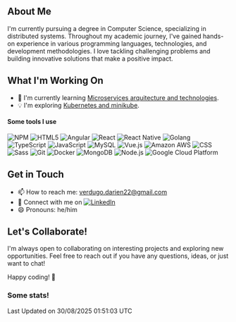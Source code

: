 ## About Me

I'm currently pursuing a degree in Computer Science, specializing in distributed systems. Throughout my academic journey, I've gained hands-on experience in various programming languages, technologies, and development methodologies. I love tackling challenging problems and building innovative solutions that make a positive impact.

## What I'm Working On

- 🌱 I'm currently learning [Microservices arquitecture and technologies](https://microservices.io/).
- 💡 I'm exploring [Kubernetes and minikube](https://kubernetes.io/docs/tutorials/hello-minikube/).


<h4>Some tools I use</h3>
<p>
<img alt="NPM" 
     src="https://img.shields.io/badge/-NPM-CB3837?style=flat-square&style=for-the-badge&logo=npm&logoColor=white" />
<img alt="HTML5" 
     src="https://img.shields.io/badge/-HTML5-E34F26?style=flat-square&style=for-the-badge&logo=html5&logoColor=white" />
<img alt="Angular" 
     src="https://img.shields.io/badge/-Angular-DD0031?style=flat-square&style=for-the-badge&logo=angular&logoColor=white" />
<img alt="React" 
     src="https://img.shields.io/badge/React-20232A?style=flat-square&style=for-the-badge&logo=react&logoColor=61DAFB" />
<img alt="React Native" 
     src="https://img.shields.io/badge/React_Native-20232A?style=flat-square&style=for-the-badge&logo=react&logoColor=61DAFB" />
<img alt="Golang" 
     src="https://img.shields.io/badge/Go-00ADD8?style=flat-square&style=for-the-badge&logo=Go&logoColor=white" />
<img alt="TypeScript" 
     src="https://img.shields.io/badge/-TypeScript-007ACC?style=flat-square&style=for-the-badge&logo=typescript&logoColor=white" />
<img alt="JavaScript" 
     src="https://img.shields.io/badge/JavaScript-323330?style=flat-square&style=for-the-badge&logo=javascript&logoColor=F7DF1E" />
<img alt="MySQL" 
     src="https://img.shields.io/badge/MySQL-00000F?style=flat-square&style=for-the-badge&logo=mysql&logoColor=white" />
<img alt="Vue.js" 
     src="https://img.shields.io/badge/Vue.js-35495E?style=flat-square&style=for-the-badge&logo=vuedotjs&logoColor=4FC08D" />
<img alt="Amazon AWS" 
     src="https://img.shields.io/badge/Amazon_AWS-232F3E?style=flat-square&style=for-the-badge&logo=amazon-aws&logoColor=white" />
<img alt="CSS" 
     src="https://img.shields.io/badge/CSS-239120?style=flat-square&style=for-the-badge&logo=css3&logoColor=white" />
<img alt="Sass" 
     src="https://img.shields.io/badge/-Sass-CC6699?style=flat-square&style=for-the-badge&logo=sass&logoColor=white" />
<img alt="Git" 
     src="https://img.shields.io/badge/-Git-F05032?style=flat-square&style=for-the-badge&logo=git&logoColor=white" />
<img alt="Docker" 
     src="https://img.shields.io/badge/-Docker-46a2f1?style=flat-square&style=for-the-badge&logo=docker&logoColor=white" />
<img alt="MongoDB" 
     src="https://img.shields.io/badge/-MongoDB-13aa52?style=flat-square&style=for-the-badge&logo=mongodb&logoColor=white" />
<img alt="Node.js" 
     src="https://img.shields.io/badge/-Nodejs-43853d?style=flat-square&style=for-the-badge&logo=Node.js&logoColor=white" />
<img alt="Google Cloud Platform" 
     src="https://img.shields.io/badge/-Google_Cloud_Platform-1a73e8?style=flat-square&style=for-the-badge&logo=google-cloud&logoColor=white" />
</p>

## Get in Touch

- 📫 How to reach me: [verdugo.darien22@gmail.com](mailto:verdugo.darien22@gmail.com)
- 💼 Connect with me on [![LinkedIn](https://img.shields.io/badge/LinkedIn-0073b1?logo=linkedin&style=flat-square&logoColor=white)](https://www.linkedin.com/in/necrozm4)
- 😄 Pronouns: he/him

## Let's Collaborate!

I'm always open to collaborating on interesting projects and exploring new opportunities. Feel free to reach out if you have any questions, ideas, or just want to chat!

Happy coding! 🚀

### Some stats!

<!--START_SECTION:waka-->

 Last Updated on 30/08/2025 01:51:03 UTC
<!--END_SECTION:waka-->
